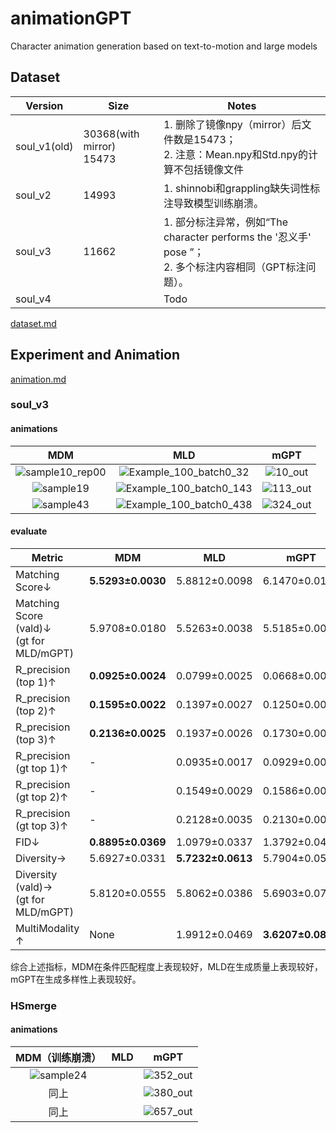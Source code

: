 



# animationGPT

Character animation generation based on text-to-motion and large models



## Dataset



| Version      | Size                          | Notes                                                        |
| ------------ | ----------------------------- | ------------------------------------------------------------ |
| soul_v1(old) | 30368(with mirror)<br />15473 | 1. 删除了镜像npy（mirror）后文件数是15473；<br />2. 注意：Mean.npy和Std.npy的计算不包括镜像文件 |
| soul_v2      | 14993                         | 1. shinnobi和grappling缺失词性标注导致模型训练崩溃。         |
| soul_v3      | 11662                         | 1. 部分标注异常，例如“The character performs the '忍义手' pose ”；<br />2. 多个标注内容相同（GPT标注问题）。 |
| soul_v4      |                               | Todo                                                         |

[dataset.md](./dataset/dataset.md)

## Experiment and Animation

[animation.md](./animation/animation.md)

### soul_v3

#### animations

|                         MDM                         |                             MLD                              |                 mGPT                  |
| :-------------------------------------------------: | :----------------------------------------------------------: | :-----------------------------------: |
| ![sample10_rep00](README.assets/sample10_rep00.gif) | ![Example_100_batch0_32](README.assets/Example_100_batch0_32.gif) |  ![10_out](README.assets/10_out.gif)  |
|       ![sample19](README.assets/sample19.gif)       | ![Example_100_batch0_143](README.assets/Example_100_batch0_143.gif) | ![113_out](README.assets/113_out.gif) |
|       ![sample43](README.assets/sample43.gif)       | ![Example_100_batch0_438](README.assets/Example_100_batch0_438.gif) | ![324_out](README.assets/324_out.gif) |



#### evaluate


| **Metric**                                     | **MDM**           | **MLD**           | **mGPT**          |
| ---------------------------------------------- | ----------------- | ----------------- | ----------------- |
| Matching  Score↓                               | **5.5293±0.0030** | 5.8812±0.0098     | 6.1470±0.0140     |
| Matching  Score (vald)↓<br />(gt for MLD/mGPT) | 5.9708±0.0180     | 5.5263±0.0038     | 5.5185±0.0043     |
| R_precision  (top 1)↑                          | **0.0925±0.0024** | 0.0799±0.0025     | 0.0668±0.0018     |
| R_precision  (top 2)↑                          | **0.1595±0.0022** | 0.1397±0.0027     | 0.1250±0.0031     |
| R_precision  (top 3)↑                          | **0.2136±0.0025** | 0.1937±0.0026     | 0.1730±0.0031     |
| R_precision (gt top 1)↑                        | -                 | 0.0935±0.0017     | 0.0929±0.0019     |
| R_precision  (gt top 2)↑                       | -                 | 0.1549±0.0029     | 0.1586±0.0023     |
| R_precision (gt top 3)↑                        | -                 | 0.2128±0.0035     | 0.2130±0.0029     |
| FID↓                                           | **0.8895±0.0369** | 1.0979±0.0337     | 1.3792±0.0498     |
| Diversity→                                     | 5.6927±0.0331     | **5.7232±0.0613** | 5.7904±0.0510     |
| Diversity  (vald)→ <br />(gt for MLD/mGPT)     | 5.8120±0.0555     | 5.8062±0.0386     | 5.6903±0.0740     |
| MultiModality ↑                                | None              | 1.9912±0.0469     | **3.6207±0.0872** |

综合上述指标，MDM在条件匹配程度上表现较好，MLD在生成质量上表现较好，mGPT在生成多样性上表现较好。

### HSmerge

#### animations

|             MDM（训练崩溃）             | MLD  |                 mGPT                  |
| :-------------------------------------: | :--: | :-----------------------------------: |
| ![sample24](README.assets/sample24.gif) |      | ![352_out](README.assets/352_out.gif) |
|                  同上                   |      | ![380_out](README.assets/380_out.gif) |
|                  同上                   |      | ![657_out](README.assets/657_out.gif) |



